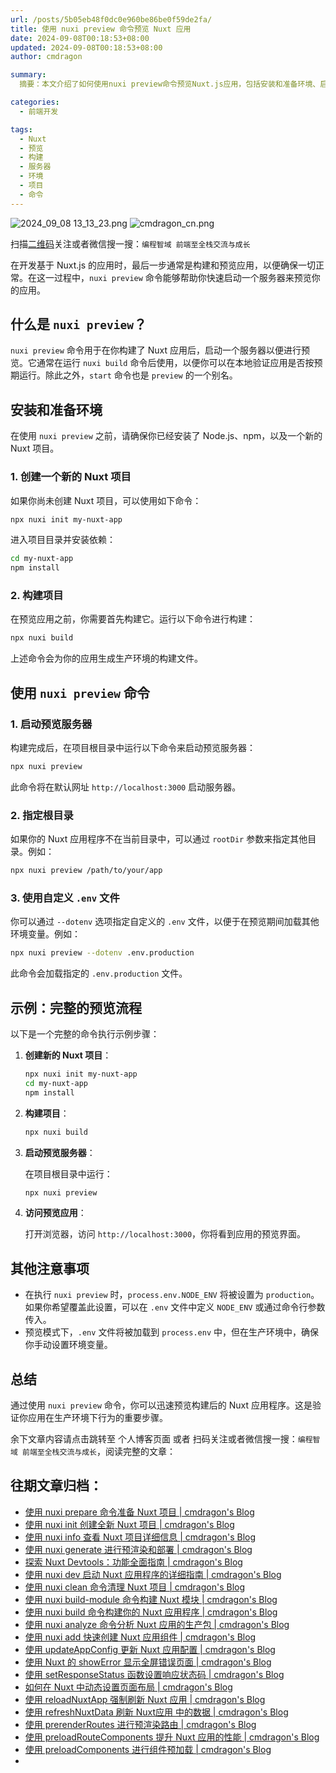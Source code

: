```yaml
---
url: /posts/5b05eb48f0dc0e960be86be0f59de2fa/
title: 使用 nuxi preview 命令预览 Nuxt 应用
date: 2024-09-08T00:18:53+08:00
updated: 2024-09-08T00:18:53+08:00
author: cmdragon

summary:
  摘要：本文介绍了如何使用nuxi preview命令预览Nuxt.js应用，包括安装和准备环境、启动预览服务器的步骤，以及如何指定根目录和使用自定义.env文件等高级用法。通过nuxi preview，开发者能够在本地快速验证应用构建后的实际效果，确保一切按预期工作。

categories:
  - 前端开发

tags:
  - Nuxt
  - 预览
  - 构建
  - 服务器
  - 环境
  - 项目
  - 命令
---
```


<img src="https://static.cmdragon.cn/blog/images/2024_09_08 13_13_23.png@blog" title="2024_09_08 13_13_23.png" alt="2024_09_08 13_13_23.png"/>

<img src="https://api2.cmdragon.cn/upload/cmder/20250304_012821924.jpg" title="cmdragon_cn.png" alt="cmdragon_cn.png"/>


扫描[二维码](https://api2.cmdragon.cn/upload/cmder/20250304_012821924.jpg)关注或者微信搜一搜：`编程智域 前端至全栈交流与成长`



在开发基于 Nuxt.js 的应用时，最后一步通常是构建和预览应用，以便确保一切正常。在这一过程中，`nuxi preview` 命令能够帮助你快速启动一个服务器来预览你的应用。

## 什么是 `nuxi preview`？

`nuxi preview` 命令用于在你构建了 Nuxt 应用后，启动一个服务器以便进行预览。它通常在运行 `nuxi build` 命令后使用，以便你可以在本地验证应用是否按预期运行。除此之外，`start` 命令也是 `preview` 的一个别名。

## 安装和准备环境

在使用 `nuxi preview` 之前，请确保你已经安装了 Node.js、npm，以及一个新的 Nuxt 项目。

### 1. 创建一个新的 Nuxt 项目

如果你尚未创建 Nuxt 项目，可以使用如下命令：

```bash
npx nuxi init my-nuxt-app
```

进入项目目录并安装依赖：

```bash
cd my-nuxt-app
npm install
```

### 2. 构建项目

在预览应用之前，你需要首先构建它。运行以下命令进行构建：

```bash
npx nuxi build
```

上述命令会为你的应用生成生产环境的构建文件。

## 使用 `nuxi preview` 命令

### 1. 启动预览服务器

构建完成后，在项目根目录中运行以下命令来启动预览服务器：

```bash
npx nuxi preview
```

此命令将在默认网址 `http://localhost:3000` 启动服务器。

### 2. 指定根目录

如果你的 Nuxt 应用程序不在当前目录中，可以通过 `rootDir` 参数来指定其他目录。例如：

```bash
npx nuxi preview /path/to/your/app
```

### 3. 使用自定义 `.env` 文件

你可以通过 `--dotenv` 选项指定自定义的 `.env` 文件，以便于在预览期间加载其他环境变量。例如：

```bash
npx nuxi preview --dotenv .env.production
```

此命令会加载指定的 `.env.production` 文件。

## 示例：完整的预览流程

以下是一个完整的命令执行示例步骤：

1.  **创建新的 Nuxt 项目**：

    ```bash
    npx nuxi init my-nuxt-app
    cd my-nuxt-app
    npm install
    ```

2.  **构建项目**：

    ```bash
    npx nuxi build
    ```

3.  **启动预览服务器**：

    在项目根目录中运行：

    ```bash
    npx nuxi preview
    ```

4.  **访问预览应用**：

    打开浏览器，访问 `http://localhost:3000`，你将看到应用的预览界面。

## 其他注意事项

*   在执行 `nuxi preview` 时，`process.env.NODE_ENV` 将被设置为 `production`。如果你希望覆盖此设置，可以在 `.env` 文件中定义 `NODE_ENV` 或通过命令行参数传入。
*   预览模式下，`.env` 文件将被加载到 `process.env` 中，但在生产环境中，确保你手动设置环境变量。

## 总结

通过使用 `nuxi preview` 命令，你可以迅速预览构建后的 Nuxt 应用程序。这是验证你应用在生产环境下行为的重要步骤。


余下文章内容请点击跳转至 个人博客页面 或者 扫码关注或者微信搜一搜：`编程智域 前端至全栈交流与成长`，阅读完整的文章：

## 往期文章归档：

- [使用 nuxi prepare 命令准备 Nuxt 项目 | cmdragon's Blog](https://blog.cmdragon.cn/posts/1df59c03194c/)
- [使用 nuxi init 创建全新 Nuxt 项目 | cmdragon's Blog](https://blog.cmdragon.cn/posts/25142fd0f7a7/)
- [使用 nuxi info 查看 Nuxt 项目详细信息 | cmdragon's Blog](https://blog.cmdragon.cn/posts/15f6f5b42fd0/)
- [使用 nuxi generate 进行预渲染和部署 | cmdragon's Blog](https://blog.cmdragon.cn/posts/ab02ca20e749/)
- [探索 Nuxt Devtools：功能全面指南 | cmdragon's Blog](https://blog.cmdragon.cn/posts/79fd8b17a254/)
- [使用 nuxi dev 启动 Nuxt 应用程序的详细指南 | cmdragon's Blog](https://blog.cmdragon.cn/posts/ef880861a974/)
- [使用 nuxi clean 命令清理 Nuxt 项目 | cmdragon's Blog](https://blog.cmdragon.cn/posts/e55433e2a415/)
- [使用 nuxi build-module 命令构建 Nuxt 模块 | cmdragon's Blog](https://blog.cmdragon.cn/posts/a9b4b6527399/)
- [使用 nuxi build 命令构建你的 Nuxt 应用程序 | cmdragon's Blog](https://blog.cmdragon.cn/posts/8d1953ced73e/)
- [使用 nuxi analyze 命令分析 Nuxt 应用的生产包 | cmdragon's Blog](https://blog.cmdragon.cn/posts/33e644a829be/)
- [使用 nuxi add 快速创建 Nuxt 应用组件 | cmdragon's Blog](https://blog.cmdragon.cn/posts/52ca85d04329/)
- [使用 updateAppConfig 更新 Nuxt 应用配置 | cmdragon's Blog](https://blog.cmdragon.cn/posts/17068dabc456/)
- [使用 Nuxt 的 showError 显示全屏错误页面 | cmdragon's Blog](https://blog.cmdragon.cn/posts/4f44ac49742b/)
- [使用 setResponseStatus 函数设置响应状态码 | cmdragon's Blog](https://blog.cmdragon.cn/posts/0e3e22c2447a/)
- [如何在 Nuxt 中动态设置页面布局 | cmdragon's Blog](https://blog.cmdragon.cn/posts/6168aad26848/)
- [使用 reloadNuxtApp 强制刷新 Nuxt 应用 | cmdragon's Blog](https://blog.cmdragon.cn/posts/c2c24219f5c0/)
- [使用 refreshNuxtData 刷新 Nuxt应用 中的数据 | cmdragon's Blog](https://blog.cmdragon.cn/posts/7696049934fb/)
- [使用 prerenderRoutes 进行预渲染路由 | cmdragon's Blog](https://blog.cmdragon.cn/posts/b28890e5d54d/)
- [使用 preloadRouteComponents 提升 Nuxt 应用的性能 | cmdragon's Blog](https://blog.cmdragon.cn/posts/851697425a66/)
- [使用 preloadComponents 进行组件预加载 | cmdragon's Blog](https://blog.cmdragon.cn/posts/6f58e9a6735b/)
-

